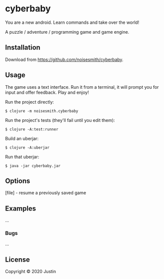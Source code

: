 # cyberbaby

You are a new android. Learn commands and take over the world!

A puzzle / adventure / programming game and game engine.

## Installation

Download from https://github.com/noisesmith/cyberbaby.

## Usage

The game uses a text interface. Run it from a terminal, it will prompt you for
input and offer feedback. Play and enjoy!

Run the project directly:

    $ clojure -m noisesmith.cyberbaby

Run the project's tests (they'll fail until you edit them):

    $ clojure -A:test:runner

Build an uberjar:

    $ clojure -A:uberjar

Run that uberjar:

    $ java -jar cyberbaby.jar

## Options

[file] - resume a previously saved game

## Examples

...

### Bugs

...


## License

Copyright © 2020 Justin
